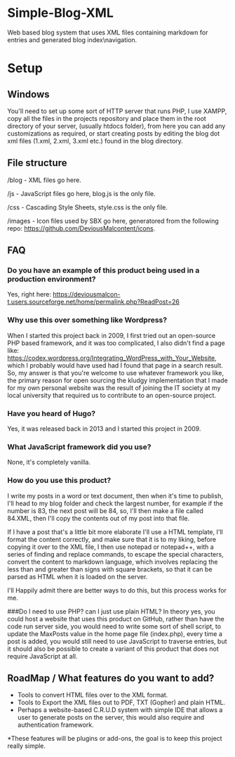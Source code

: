 # Simple-Blog-XML
Web based blog system that uses XML files containing markdown for entries and generated blog index\navigation.

# Setup

## Windows
You'll need to set up some sort of HTTP server that runs PHP, I use XAMPP, copy all the files in the projects repository and place them in the root directory of your server, (usually htdocs folder), from here you can add any customizations as required, or start creating posts by editing the blog dot xml files (1.xml, 2.xml, 3.xml etc.) found in the blog directory.

## File structure
/blog - XML files go here.

/js - JavaScript files go here, blog.js is the only file.

/css - Cascading Style Sheets, style.css is the only file.

/images - Icon files used by SBX go here, generatored from the following repo: https://github.com/DeviousMalcontent/icons.


## FAQ

### Do you have an example of this product being used in a production environment?
Yes, right here: https://deviousmalcon-t.users.sourceforge.net/home/permalink.php?ReadPost=26

### Why use this over something like Wordpress?
When I started this project back in 2009, I first tried out an open-source PHP based framework, and it was too complicated, I also didn't find a page like: https://codex.wordpress.org/Integrating_WordPress_with_Your_Website, which I probably would have used had I found that page in a search result.
So, my answer is that you're welcome to use whatever framework you like, the primary reason for open sourcing the kludgy implementation that I made for my own personal website was the result of joining the IT society at my local university that required us to contribute to an open-source project.

### Have you heard of Hugo?
Yes, it was released back in 2013 and I started this project in 2009. 

### What JavaScript framework did you use?
None, it's completely vanilla.

### How do you use this product?
I write my posts in a word or text document, then when it's time to publish, I'll head to my blog folder and check the largest number, for example if the number is 83, the next post will be 84, so, I'll then make a file called 84.XML, then I'll copy the contents out of my post into that file.

If I have a post that's a little bit more elaborate I'll use a HTML template, I'll format the content correctly, and make sure that it is to my liking, before copying it over to the XML file, I then use notepad or notepad++, with a series of finding and replace commands, to escape the special characters, convert the content to markdown language, which involves replacing the less than and greater than signs with square brackets, so that it can be parsed as HTML when it is loaded on the server.

I'll Happily admit there are better ways to do this, but this process works for me.

###Do I need to use PHP? can I just use plain HTML?
In theory yes, you could host a website that uses this product on GitHub, rather than have the code run server side, you would need to write some sort of shell script, to update the MaxPosts value in the home page file (index.php), every time a post is added, you would still need to use JavaScript to traverse entries, but it should also be possible to create a variant of this product that does not require JavaScript at all.

## RoadMap / What features do you want to add?
- Tools to convert HTML files over to the XML format.
- Tools to Export the XML files out to PDF, TXT (Gopher) and plain HTML.
- Perhaps a website-based C.R.U.D system with simple IDE that allows a user to generate posts on the server, this would also require and authentication framework.


*These features will be plugins or add-ons, the goal is to keep this project really simple.

